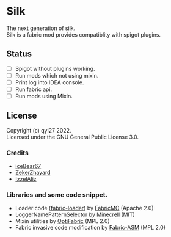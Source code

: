 # Silk 
The next generation of silk.  
Silk is a fabric mod provides compatiblity with spigot plugins.

## Status
- [ ] Spigot without plugins working.
- [ ] Run mods which not using mixin.
- [ ] Print log into IDEA console.
- [ ] Run fabric api.
- [ ] Run mods using Mixin.

## License
Copyright (c) qyl27 2022.  
Licensed under the GNU General Public License 3.0.

### Credits
- [iceBear67](https://github.com/iceBear67)
- [ZekerZhayard](https://github.com/ZekerZhayard)
- [IzzelAliz](https://github.com/IzzelAliz)

### Libraries and some code snippet.
- Loader code ([fabric-loader](https://github.com/FabricMC/fabric-loader)) by [FabricMC](https://github.com/FabricMC/fabric-loader) (Apache 2.0)
- LoggerNamePatternSelector by [Minecrell](https://github.com/Minecrell/TerminalConsoleAppender) (MIT)
- Mixin utilities by [OptiFabric](https://github.com/Chocohead/OptiFabric) (MPL 2.0)
- Fabric invasive code modification by [Fabric-ASM](https://github.com/Chocohead/Fabric-ASM) (MPL 2.0)
